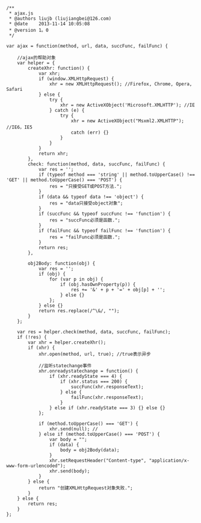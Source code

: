     /**
     * ajax.js
     * @authors liujb (liujiangbei@126.com)
     * @date    2013-11-14 10:05:08
     * @version 1。0
     */
    
    var ajax = function(method, url, data, succFunc, failFunc) {
        
        //ajax的帮助对象
        var helper = {
            createXhr: function() {
                var xhr;
                if (window.XMLHttpRequest) {
                    xhr = new XMLHttpRequest(); //Firefox, Chrome, Opera, Safari
                } else {
                    try {
                        xhr = new ActiveXObject('Microsoft.XMLHTTP'); //IE
                    } catch (e) {
                        try {
                            xhr = new ActiveXObject("Msxml2.XMLHTTP"); //IE6，IE5
                            catch (err) {}
                        }
                    }
                }
                return xhr;
            },
            check: function(method, data, succFunc, failFunc) {
                var res = '';
                if (typeof method === 'string' || method.toUpperCase() !== 'GET' || method.toUpperCase() === 'POST') {
                    res = "只接受GET或POST方法.";
                }
                if (data && typeof data !== 'object') {
                    res = "data只接受object对象";
                }
                if (succFunc && typeof succFunc !== 'function') {
                    res = "succFunc必须是函数.";
                }
                if (failFunc && typeof failFunc !== 'function') {
                    res = "failFunc必须是函数.";
                }
                return res;
            },
    
            obj2Body: function(obj) {
                var res = '';
                if (obj) {
                    for (var p in obj) {
                        if (obj.hasOwnProperty(p)) {
                            res += '&' + p + '=' + obj[p] + '';
                        } else {}
                    };
                } else {}
                return res.replace(/^\&/, "");
            }
        };
    
        var res = helper.check(method, data, succFunc, failFunc);
        if (!res) {
            var xhr = helper.createXhr();
            if (xhr) {
                xhr.open(method, url, true); //true表示异步
    
                //监听statechange事件
                xhr.onreadystatechange = function() {
                    if (xhr.readyState === 4) {
                        if (xhr.status === 200) {
                            succFunc(xhr.responseText);
                        } else {
                            failFunc(xhr.responseText);
                        }
                    } else if (xhr.readyState === 3) {} else {}
                };
    
                if (method.toUpperCase() === 'GET') {
                    xhr.send(null); //
                } else if (method.toUpperCase() === 'POST') {
                    var body = "";
                    if (data) {
                        body = obj2Body(data);
                    }
                    xhr.setRequestHeader("Content-type", "application/x-www-form-urlencoded");
                    xhr.send(body);
                }
            } else {
                return "创建XMLHttpRequest对象失败.";
            }
        } else {
            return res;
        }
    };
